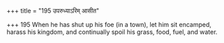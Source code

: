 +++
title = "195 उपरुध्याऽरिम् आसीत"

+++
195	When he has shut up his foe (in a town), let him sit encamped, harass his kingdom, and continually spoil his grass, food, fuel, and water.